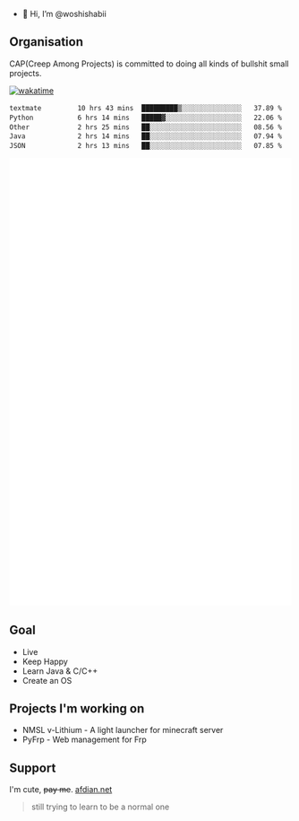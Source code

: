 - 👋 Hi, I’m @woshishabii

## Organisation

CAP(Creep Among Projects) is committed to doing all kinds of bullshit small projects.

[![wakatime](https://wakatime.com/badge/user/34d02784-acc1-4a16-82d7-33fdb53c4ed6.svg)](https://wakatime.com/@34d02784-acc1-4a16-82d7-33fdb53c4ed6)

<!--START_SECTION:waka-->

```txt
textmate         10 hrs 43 mins  █████████▒░░░░░░░░░░░░░░░   37.89 %
Python           6 hrs 14 mins   █████▓░░░░░░░░░░░░░░░░░░░   22.06 %
Other            2 hrs 25 mins   ██░░░░░░░░░░░░░░░░░░░░░░░   08.56 %
Java             2 hrs 14 mins   ██░░░░░░░░░░░░░░░░░░░░░░░   07.94 %
JSON             2 hrs 13 mins   ██░░░░░░░░░░░░░░░░░░░░░░░   07.85 %
```

<!--END_SECTION:waka-->

![card](https://github.com/woshishabii/netease-cloud-music-card/blob/main/card.svg)

## Goal
- Live
- Keep Happy
- Learn Java & C/C++
- Create an OS

## Projects I'm working on

- NMSL v-Lithium - A light launcher for minecraft server
- PyFrp - Web management for Frp


## Support
I'm cute, ~~pay me~~.
[afdian.net](https://afdian.net/a/woshishabi)

> still trying to learn to be a normal one

<!---
woshishabii/woshishabii is a ✨ special ✨ repository because its `README.md` (this file) appears on your GitHub profile.
You can click the Preview link to take a look at your changes.
--->
